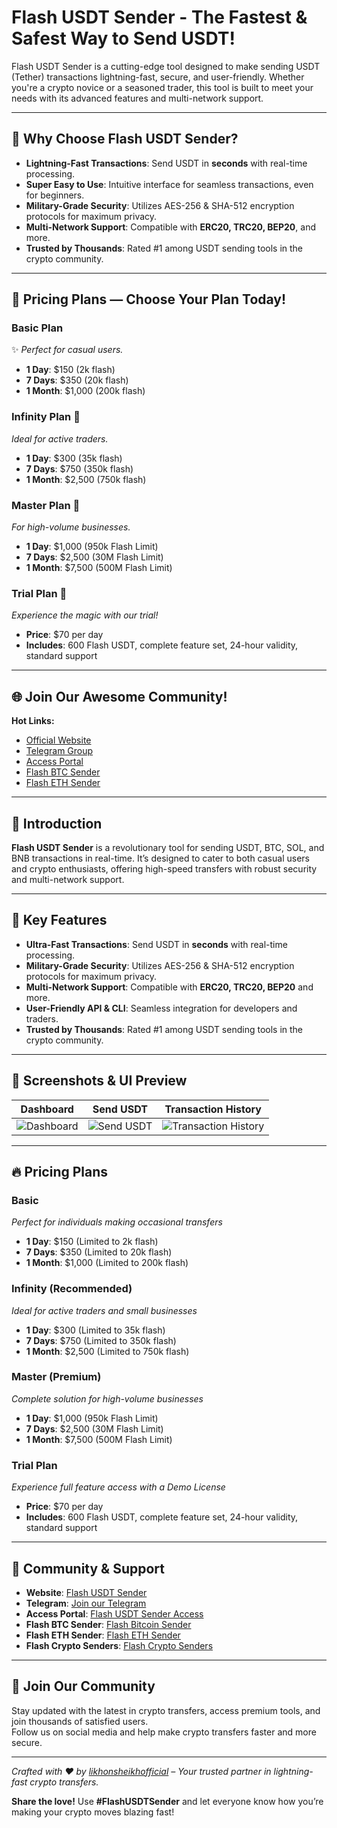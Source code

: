 # Flash USDT Sender - The Fastest & Safest Way to Send USDT!

Flash USDT Sender is a cutting-edge tool designed to make sending USDT (Tether) transactions lightning-fast, secure, and user-friendly. Whether you're a crypto novice or a seasoned trader, this tool is built to meet your needs with its advanced features and multi-network support.

---

## 🌟 Why Choose Flash USDT Sender?

- **Lightning-Fast Transactions**: Send USDT in **seconds** with real-time processing.
- **Super Easy to Use**: Intuitive interface for seamless transactions, even for beginners.
- **Military-Grade Security**: Utilizes AES-256 & SHA-512 encryption protocols for maximum privacy.
- **Multi-Network Support**: Compatible with **ERC20, TRC20, BEP20**, and more.
- **Trusted by Thousands**: Rated #1 among USDT sending tools in the crypto community.

---

## 💸 Pricing Plans — Choose Your Plan Today!

### **Basic Plan**
✨ *Perfect for casual users.*
- **1 Day**: $150 (2k flash)
- **7 Days**: $350 (20k flash)
- **1 Month**: $1,000 (200k flash)

### **Infinity Plan** 🚀
*Ideal for active traders.*
- **1 Day**: $300 (35k flash)
- **7 Days**: $750 (350k flash)
- **1 Month**: $2,500 (750k flash)

### **Master Plan** 💖
*For high-volume businesses.*
- **1 Day**: $1,000 (950k Flash Limit)
- **7 Days**: $2,500 (30M Flash Limit)
- **1 Month**: $7,500 (500M Flash Limit)

### **Trial Plan** 🔑
*Experience the magic with our trial!*
- **Price**: $70 per day  
- **Includes**: 600 Flash USDT, complete feature set, 24-hour validity, standard support

---

## 🌐 Join Our Awesome Community!

**Hot Links:**
- [Official Website](https://flashusdtsender.xyz/)
- [Telegram Group](https://flashusdtsender.xyz/telegram)
- [Access Portal](https://flashusdtsender.xyz/access)
- [Flash BTC Sender](https://flashbtcsender.xyz)
- [Flash ETH Sender](https://flashethsender.xyz)

---

## 🚀 Introduction

**Flash USDT Sender** is a revolutionary tool for sending USDT, BTC, SOL, and BNB transactions in real-time. It’s designed to cater to both casual users and crypto enthusiasts, offering high-speed transfers with robust security and multi-network support.

---

## 🌟 Key Features

- **Ultra-Fast Transactions**: Send USDT in **seconds** with real-time processing.
- **Military-Grade Security**: Utilizes AES-256 & SHA-512 encryption protocols for maximum privacy.
- **Multi-Network Support**: Compatible with **ERC20, TRC20, BEP20** and more.
- **User-Friendly API & CLI**: Seamless integration for developers and traders.
- **Trusted by Thousands**: Rated #1 among USDT sending tools in the crypto community.

---

## 📸 Screenshots & UI Preview

| **Dashboard** | **Send USDT** | **Transaction History** |
|---------------|---------------|-------------------------|
| ![Dashboard](https://hebbkx1anhila5yf.public.blob.vercel-storage.com/R%20%2810%29-rRwlzmWCJTrDxukkKqBG0bWZalitBT.png) | ![Send USDT](https://hebbkx1anhila5yf.public.blob.vercel-storage.com/494E69E1-2ED5-432B-A74F-38266BAB2E59-44PfOHG8U3tgce3RA6Cv4YvXnocy7z.png) | ![Transaction History](https://hebbkx1anhila5yf.public.blob.vercel-storage.com/Best-Seller-Free-PNG-Image-300x225-Dml6oJZe3Z36PnhgG8TMUIItoyE6bv.png) |

---

## 🔥 Pricing Plans

### **Basic**
*Perfect for individuals making occasional transfers*
- **1 Day**: $150 (Limited to 2k flash)
- **7 Days**: $350 (Limited to 20k flash)
- **1 Month**: $1,000 (Limited to 200k flash)

### **Infinity (Recommended)**
*Ideal for active traders and small businesses*
- **1 Day**: $300 (Limited to 35k flash)
- **7 Days**: $750 (Limited to 350k flash)
- **1 Month**: $2,500 (Limited to 750k flash)

### **Master (Premium)**
*Complete solution for high-volume businesses*
- **1 Day**: $1,000 (950k Flash Limit)
- **7 Days**: $2,500 (30M Flash Limit)
- **1 Month**: $7,500 (500M Flash Limit)

### **Trial Plan**
*Experience full feature access with a Demo License*
- **Price**: $70 per day  
- **Includes**: 600 Flash USDT, complete feature set, 24-hour validity, standard support

---

## 💬 Community & Support

- **Website**: [Flash USDT Sender](https://flashusdtsender.xyz/)
- **Telegram**: [Join our Telegram](https://flashusdtsender.xyz/telegram)
- **Access Portal**: [Flash USDT Sender Access](https://flashusdtsender.xyz/access)
- **Flash BTC Sender**: [Flash Bitcoin Sender](https://flashbtcsender.xyz)
- **Flash ETH Sender**: [Flash ETH Sender](https://flashethsender.xyz)
- **Flash Crypto Senders**: [Flash Crypto Senders](https://flashcryptosenders.com)

---

## 🎉 Join Our Community

Stay updated with the latest in crypto transfers, access premium tools, and join thousands of satisfied users.  
Follow us on social media and help make crypto transfers faster and more secure.

---

*Crafted with ❤️ by [likhonsheikhofficial](https://github.com/likhonsheikhofficial) – Your trusted partner in lightning-fast crypto transfers.*

**Share the love!** Use **#FlashUSDTSender** and let everyone know how you’re making your crypto moves blazing fast!
